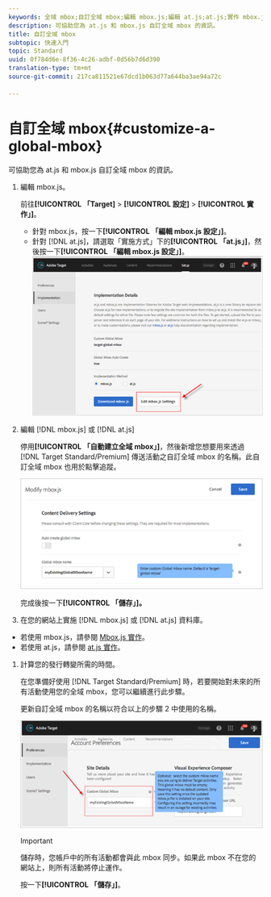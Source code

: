 ```yaml
---
keywords: 全域 mbox;自訂全域 mbox;編輯 mbox.js;編輯 at.js;at.js;實作 mbox.js;實作 at.js
description: 可協助您為 at.js 和 mbox.js 自訂全域 mbox 的資訊。
title: 自訂全域 mbox
subtopic: 快速入門
topic: Standard
uuid: 0f784d6e-8f36-4c26-adbf-0d56b7d6d390
translation-type: tm+mt
source-git-commit: 217ca811521e67dcd1b063d77a644ba3ae94a72c

---
```



# 自訂全域 mbox{#customize-a-global-mbox}

可協助您為 at.js 和 mbox.js 自訂全域 mbox 的資訊。

1. 編輯 mbox.js。

   前往&#x200B;**[!UICONTROL 「Target]** &gt; **[!UICONTROL 設定]** &gt; **[!UICONTROL 實作」]**。

   * 針對 mbox.js，按一下&#x200B;**[!UICONTROL 「編輯 mbox.js 設定」]**。
   * 針對 [!DNL at.js]，請選取「實施方式」下的&#x200B;**[!UICONTROL 「at.js」]**，然後按一下&#x200B;**[!UICONTROL 「編輯 mbox.js 設定」]**。
   ![](assets/step-1-edit-mboxjs.png)

1. 編輯 [!DNL mbox.js] 或 [!DNL at.js]

   停用&#x200B;**[!UICONTROL 「自動建立全域 mbox」]**，然後新增您想要用來透過 [!DNL Target Standard/Premium] 傳送活動之自訂全域 mbox 的名稱。此自訂全域 mbox 也用於點擊追蹤。

   ![](assets/step-2-edit-mboxjs-or-atjs.png)

   完成後按一下&#x200B;**[!UICONTROL 「儲存」]。**
1. 在您的網站上實施 [!DNL mbox.js] 或 [!DNL at.js] 資料庫。

* 若使用 mbox.js，請參閱 [Mbox.js 實作](../../../../c-implementing-target/c-implementing-target-for-client-side-web/t-mbox-download/mbox-download.md#task_4EAE26BB84FD4E1D858F411AEDF4B420)。
* 若使用 at.js，請參閱 [at.js 實作](../../../../c-implementing-target/c-implementing-target-for-client-side-web/t-mbox-download/c-target-atjs-implementation/target-atjs-implementation.md#concept_8AC8D169E02944B1A547A0CAD97EAC17)。

1. 計算您的發行轉變所需的時間。

   在您準備好使用 [!DNL Target Standard/Premium] 時，若要開始對未來的所有活動使用您的全域 mbox，您可以繼續進行此步驟。

   更新自訂全域 mbox 的名稱以符合以上的步驟 2 中使用的名稱。

   ![](assets/step-4-time-the-transition-with-your-release.png)

   >[!IMPORTANT]
   >
   >儲存時，您帳戶中的所有活動都會與此 mbox 同步。如果此 mbox 不在您的網站上，則所有活動將停止運作。

   按一下&#x200B;**[!UICONTROL 「儲存」]**。
